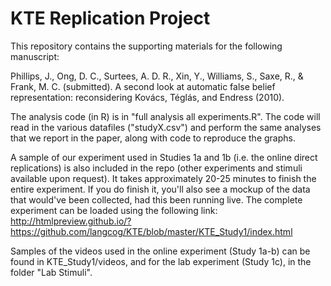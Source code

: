 KTE Replication Project
===

This repository contains the supporting materials for the following manuscript:

Phillips, J., Ong, D. C., Surtees, A. D. R., Xin, Y., Williams, S., Saxe, R., & Frank, M. C. (submitted). A second look at automatic false belief representation: reconsidering Kovács, Téglás, and Endress (2010).

The analysis code (in R) is in "full analysis all experiments.R". The code will read in the various datafiles ("studyX.csv") and perform the same analyses that we report in the paper, along with code to reproduce the graphs.

A sample of our experiment used in Studies 1a and 1b (i.e. the online direct replications) is also included in the repo (other experiments and stimuli available upon request). It takes approximately 20-25 minutes to finish the entire experiment. If you do finish it, you'll also see a mockup of the data that would've been collected, had this been running live.
The complete experiment can be loaded using the following link: 
http://htmlpreview.github.io/?https://github.com/langcog/KTE/blob/master/KTE_Study1/index.html

Samples of the videos used in the online experiment (Study 1a-b) can be found in KTE_Study1/videos, and for the lab experiment (Study 1c), in the folder "Lab Stimuli".
